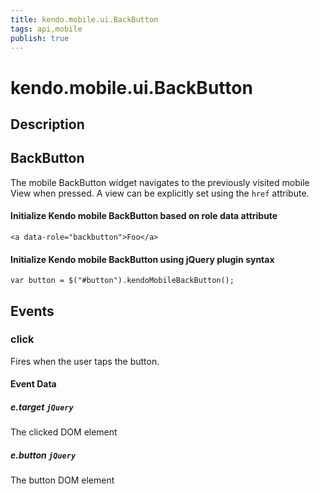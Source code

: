 ```yaml
---
title: kendo.mobile.ui.BackButton
tags: api,mobile
publish: true
---
```


# kendo.mobile.ui.BackButton

## Description



## BackButton

The mobile BackButton widget navigates to the previously visited mobile View when pressed. A view can be explicitly set using the `href` attribute.

#### Initialize Kendo mobile BackButton based on role data attribute

    <a data-role="backbutton">Foo</a>

#### Initialize Kendo mobile BackButton using jQuery plugin syntax

    var button = $("#button").kendoMobileBackButton();

## Events

### click

Fires when the user taps the button.

#### Event Data

##### e.target `jQuery`

The clicked DOM element

##### e.button `jQuery`

The button DOM element